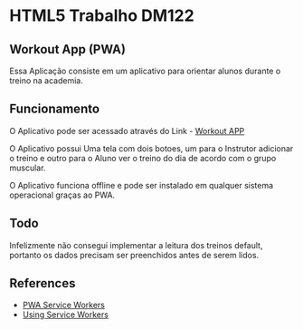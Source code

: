 # HTML5 Trabalho DM122

## Workout App (PWA)

Essa Aplicação consiste em um aplicativo para orientar alunos durante o treino na academia.

## Funcionamento

O Aplicativo pode ser acessado através do Link - [Workout APP](https://trabalho_alled.surge.sh/)

O Aplicativo possui Uma tela com dois botoes, um para o Instrutor adicionar o treino e outro para o Aluno ver o treino do dia de acordo com o grupo muscular.

O Aplicativo funciona offline e pode ser instalado em qualquer sistema operacional graças ao PWA.

## Todo
Infelizmente não consegui implementar a leitura dos treinos default, portanto os dados precisam ser preenchidos antes de serem lidos.

## References

- [PWA Service Workers](https://web.dev/learn/pwa/service-workers?hl=pt-br)
- [Using Service Workers](https://developer.mozilla.org/en-US/docs/Web/API/Service_Worker_API/Using_Service_Workers)
